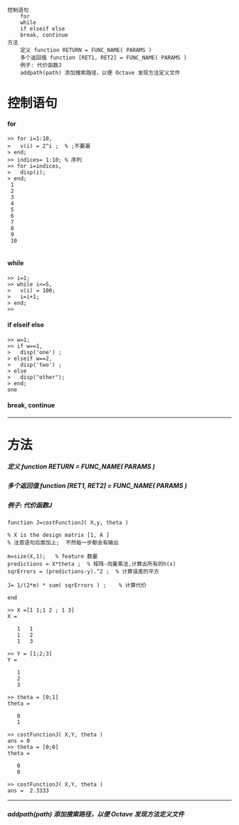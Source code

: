 
    控制语句
        for
        while
        if elseif else
        break, continue
    方法
        定义 function RETURN = FUNC_NAME( PARAMS )
        多个返回值 function [RET1, RET2] = FUNC_NAME( PARAMS )
        例子: 代价函数J
        addpath(path) 添加搜索路径，以便 Octave 发现方法定义文件


# 控制语句

#### for
```
>> for i=1:10,
>   v(i) = 2^i ;  % ;不要漏
> end;
>> indices= 1:10; % 序列
>> for i=indices,
>   disp(i);
> end;
 1
 2
 3
 4
 5
 6
 7
 8
 9
 10
 
```

#### while
```
>> i=1;
>> while i<=5,
>   v(i) = 100;
>   i=i+1;
> end;
>> 
```

#### if  elseif else
```
>> w=1;
>> if w==1,
>   disp('one') ;
> elseif w==2,
>   disp('two') ;
> else
>   disp("other");
> end;
one
```

#### break, continue
---
# 方法

##### 定义 function RETURN = FUNC_NAME( PARAMS )

##### 多个返回值 function [RET1, RET2] = FUNC_NAME( PARAMS )

##### 例子: 代价函数J

```
function J=costFunctionJ( X,y, theta )

% X is the design matrix [1, A ]
% 注意语句后面加上;  不然每一步都会有输出

m=size(X,1);   % feature 数量
predictions = X*theta ;  % 矩阵-向量乘法,计算出所有的h(x)
sqrErrors = (predictions-y).^2 ;  % 计算误差的平方

J= 1/(2*m) * sum( sqrErrors ) ;    % 计算代价

end
```

```
>> X =[1 1;1 2 ; 1 3]
X =

   1   1
   1   2
   1   3

>> Y = [1;2;3]
Y =

   1
   2
   3

>> theta = [0;1]
theta =

   0
   1

>> costFunctionJ( X,Y, theta )
ans = 0
>> theta = [0;0]
theta =

   0
   0

>> costFunctionJ( X,Y, theta )
ans =  2.3333

```
---
##### addpath(path) 添加搜索路径，以便 Octave 发现方法定义文件
